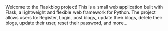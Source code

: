 Welcome to the Flaskblog project! This is a small web application built with Flask, a lightweight and flexible web framework for Python. The project allows users to: Register, Login, post blogs, update their blogs, delete their blogs, update their user, reset their password, and more...
